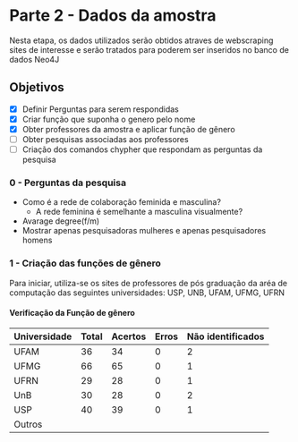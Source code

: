 # Parte 2 - Dados da amostra

Nesta etapa, os dados utilizados serão obtidos atraves de webscraping sites de interesse e serão tratados para poderem ser inseridos no banco de dados Neo4J

## Objetivos
- [x] Definir Perguntas para serem respondidas
- [x] Criar função que suponha o genero pelo nome
- [x] Obter professores da amostra e aplicar função de gênero
- [ ] Obter pesquisas associadas aos professores
- [ ] Criação dos comandos chypher que respondam as perguntas da pesquisa

### 0 - Perguntas da pesquisa

- Como é a rede de colaboração feminida e masculina?
    - A rede feminina é semelhante a masculina visualmente?
- Avarage degree(f/m)
- Mostrar apenas pesquisadoras mulheres e apenas pesquisadores homens

### 1 - Criação das funções de gênero

Para iniciar, utiliza-se os sites de professores de pós graduação da aréa de computação das seguintes universidades: USP, UNB, UFAM, UFMG, UFRN

#### Verificação da Função de gênero

| Universidade | Total | Acertos | Erros | Não identificados |
|--------------|-------|---------|-------|-------------------|
| UFAM         |  36   |    34   |   0   |        2          |
| UFMG         |  66   |    65   |   0   |        1          |
| UFRN         |  29   |    28   |   0   |        1          |
| UnB          |  30   |    28   |   0   |        2          |
| USP          |  40   |    39   |   0   |        1          |
| Outros       |       |         |       |                   |